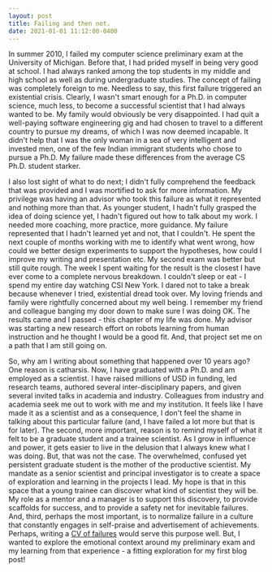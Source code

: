 ```yaml
---
layout: post
title: Failing and then not.
date: 2021-01-01 11:12:00-0400
---
```


In summer 2010, I failed my computer science preliminary exam at the University of Michigan. Before that, I had prided myself in being very good at school. I had always ranked among the top students in my middle and high school as well as during undergraduate studies. The concept of failing was completely foreign to me. Needless to say, this first failure triggered an existential crisis. Clearly, I wasn't smart enough for a Ph.D. in computer science, much less, to become a successful scientist that I had always wanted to be. My family would obviously be very disappointed. I had quit a well-paying software engineering gig and had chosen to travel to a different country to pursue my dreams, of which I was now deemed incapable. It didn't help that I was the only woman in a sea of very intelligent and invested men, one of the few Indian immigrant students who chose to pursue a Ph.D. My failure made these differences from the average CS Ph.D. student starker.

I also lost sight of what to do next; I didn't fully comprehend the feedback that was provided and I was mortified to ask for more information. My privilege was having an advisor who took this failure as what it represented and nothing more than that. As younger student, I hadn't fully grasped the idea of doing science yet, I hadn't figured out how to talk about my work. I needed more coaching, more practice, more guidance. My failure represented that I hadn't learned yet and not, that I couldn't. He spent the next couple of months working with me to identify what went wrong, how could we better design experiments to support the hypotheses, how could I improve my writing and presentation etc. My second exam was better but still quite rough. The week I spent waiting for the result is the closest I have ever come to a complete nervous breakdown. I couldn't sleep or eat - I spend my entire day watching CSI New York. I dared not to take a break because whenever I tried, existential dread took over. My loving friends and family were rightfully concerned about my well being. I remember my friend and colleague banging my door down to make sure I was doing OK. The results came and I passed - this chapter of my life was done. My advisor was starting a new research effort on robots learning from human instruction and he thought I would be a good fit. And, that project set me on a path that I am still going on.

So, why am I writing about something that happened over 10 years ago? One reason is catharsis. Now, I have graduated with a Ph.D. and am employed as a scientist. I have raised millions of USD in funding, led research teams, authored several inter-disciplinary papers, and given several invited talks in academia and industry. Colleagues from industry and academia seek me out to work with me and my institution. It feels like I have made it as a scientist and as a consequence, I don't feel the shame in talking about this particular failure (and, I have failed a lot more but that is for later). The second, more important, reason is to remind myself of what it felt to be a graduate student and a trainee scientist. As I grow in influence and power, it gets easier to live in the delusion that I always knew what I was doing. But, that was not the case. The overwhelmed, confused yet persistent graduate student is the mother of the productive scientist. My mandate as a senior scientist and principal investigator is to create a space of exploration and learning in the projects I lead. My hope is that in this space that a young trainee can discover what kind of scientist they will be. My role as a mentor and a manager is to support this discovery, to provide scaffolds for success, and to provide a safety net for inevitable failures. And, third, perhaps the most important, is to normalize failure in a culture that constantly engages in self-praise and advertisement of achievements. Perhaps, writing a [CV of failures](https://veronikach.com/failure/shadow-cv/) would serve this purpose well. But, I wanted to explore the emotional context around my preliminary exam and my learning from that experience - a fitting exploration for my first blog post! 
